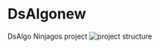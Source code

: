# DsAlgonew
DsAlgo Ninjagos project
![project structure]("C:\Users\jayam\OneDrive\Desktop\diagram.docx")
